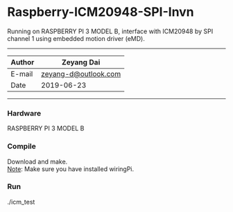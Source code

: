 # Raspberry-ICM20948-SPI-Invn
Running on RASPBERRY PI 3 MODEL B, interface with ICM20948 by SPI channel 1 using embedded motion driver (eMD).
****
|Author|Zeyang Dai|
|---|---
|E-mail|zeyang-d@outlook.com
|Date|2019-06-23
****

### Hardware
RASPBERRY PI 3 MODEL B
### Compile
Download and make.  
[Note](#Note): Make sure you have installed wiringPi.  
### Run
./icm_test  